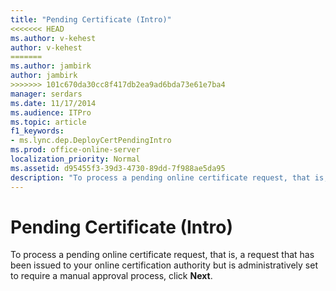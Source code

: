 ```yaml
---
title: "Pending Certificate (Intro)"
<<<<<<< HEAD
ms.author: v-kehest
author: v-kehest
=======
ms.author: jambirk
author: jambirk
>>>>>>> 101c670da30cc8f417db2ea9ad6bda73e61e7ba4
manager: serdars
ms.date: 11/17/2014
ms.audience: ITPro
ms.topic: article
f1_keywords:
- ms.lync.dep.DeployCertPendingIntro
ms.prod: office-online-server
localization_priority: Normal
ms.assetid: d95455f3-39d3-4730-89dd-7f988ae5da95
description: "To process a pending online certificate request, that is, a request that has been issued to your online certification authority but is administratively set to require a manual approval process, click Next."
---
```


# Pending Certificate (Intro)
 
To process a pending online certificate request, that is, a request that has been issued to your online certification authority but is administratively set to require a manual approval process, click **Next**.
  

